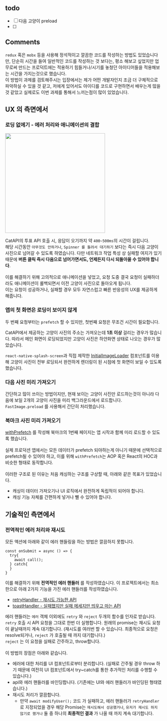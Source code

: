 todo
----

* [ ] 다음 고양이 preload
* [ ] 

Comments
----
`redux` 혹은 `mobx` 등을 사용해 정석적이고 깔끔한 코드를 작성하는 방법도 있었습니다만,
단순히 시간을 들여 일반적인 코드를 작성하는 것 보다는, 평소 해보고 싶었지만 업무로써 만드는 프로덕트에는 적용하기 힘들거나/시기를 놓쳤던 아이디어들을 적용해보는 시간을 가지는것으로 했습니다.
<br/>
이 방법이 과제를 검토해주시는 입장에서는 제가 어떤 개발자인지 조금 더 구체적으로 파악하실 수 있을 것 같고, 저에게 있어서도 아이디를 코드로 구현하면서 배우는게 많을 것 같았고 실제로도 이번 과제를 통해서 느끼는점이 많이 있었습니다.


UX 의 측면에서
----

### 로딩 없에기 - 에러 처리와 애니메이션의 결합

<img src="imgs/vote.gif" width="320px" />

CatAPI의 투표 API 호출 시, 응답이 오기까지 약 `400~500ms`의 시간이 걸립니다.<br/>
해당 시간동안 `아무것도 안하거나`, `Spinner 를 돌려서 대기하기` 보다는 즉시 다음 고양이 사진으로 넘어갈 수 있도록 하였습니다. 다만 네트워크 작업 특성 상 실패할 여지가 있기 때문에 __버튼 클릭 즉시 다음으로 넘어가면서도, 언제든지 다시 되돌아올 수 있어야 합니다__. <br/>
<br/>
이를 해결하기 위해 고의적으로 애니메이션을 넣었고, 요청 도중 결국 요청이 실패하더라도 애니메이션이 롤백되면서 이전 고양이 사진으로 돌아오게 됩니다.<br/>
이는 요청이 성공하거나, 실패할 경우 모두 자연스럽고 빠른 반응성의 UX를 제공하게 해줍니다.

### 앱의 첫 화면은 로딩이 보이지 않게

두 번째 요청부터는 `prefetch` 할 수 있지만, 첫번째 요청은 무조건 시간이 필요합니다.<br/>

CatAPI에서 제공하는 고양이 사진의 주소는 가져오는데 __1초 이상__ 걸리는 경우가 많습니다. 따라서 메인 화면이 로딩되었지만 고양이 사진은 하얀화면 상태로 나오는 경우가 많았습니다.<br/>

`react-native-splash-screen`과 직접 제작한
[InitialImageLoader](/src/component/vote/InitialImageLoader.tsx) 컴포넌트를 이용해 고양이 사진이 전부 로딩되서 완전하게 렌더링이 된 시점에 첫 화면이 보일 수 있도록 했습니다.

### 다음 사진 미리 가져오기

간단하고 많이 쓰이는 방법이지만, 현재 보이는 고양이 사진만 로드하는것이 아니라 다음에 보일 2개의 고양이 사진을 미리 백그라운드에서 로드합니다.<br/>
`FastImage.preload` 를 사용해서 간단히 처리했습니다.


### 북마크 사진 미리 가져오기

[withPrefetch](/src/data/withPrefetch.tsx) 를 작성해 북마크의 1번째 페이지는 앱 시작과 함께 미리 로드할 수 있도록 했습니다.<br/>
<br/>
실제 프로덕션 앱에서는 모든 데이터가 prefetch 되야하는게 아니기 때문에 선택적으로 prefetch될 수 있어야 하고, 이를 위해 `withPrefetch`는 AOP 혹은 React의 HOC과 비슷한 형태로 동작합니다. <br/>
<br/>
이러한 구조로 된 이유는 처음 캐싱하는 구조를 구상할 때, 아래와 같은 목표가 있었습니다.

* 캐싱이 데이터 가져오기나 UI 로직에서 완전하게 독립적이 되어야 합니다.
* 캐싱 기능 자체를 간편하게 넣거나 뺄 수 있어야 합니다.


기술적인 측면에서
----

### 전역적인 에러 처리와 재시도

모든 액션에 아래와 같이 에러 핸들링을 하는 방법은 깔끔하지 못합니다.
```tsx
const onSubmit = async () => {
  try{
    await call();
  } catch{
  }
}
```

이를 해결하기 위해 __전역적인 에러 핸들러__ 를 작성하였습니다.
이 프로젝트에서는 최소한으로 아래 2가지 기능을 가진 에러 핸들러를 작성하였습니다.

* [retryHandler - 재시도 가능한 API](src/data/handler/retryHandler.tsx)
* [toastHandler - 실패했지만 실패 메세지만 띄우고 마는 API](src/data/handler/toastHandler.tsx)

에러 핸들러는 `에러` 객체 이외에도 `retry` 와 `reject` 두개의 함수를 인자로 받습니다.<br/>
`retry` 호출 시 API 요청을 그대로 한번 더 실행합니다. 원래의 promise는 재시도 요청이 끝날때까지 계속 대기합니다. (재시도를 여러번 할 수 있습니다. 최종적으로 요청은 resolve되거나, `reject` 가 호출될 때 까지 대기합니다.)<br/>
`reject` 는 이 요청을 실패로 간주하고, throw합니다.<br/>
<br/>
이 방법의 장점은 아래와 같습니다.

* 에러에 대한 처리를 UI 컴포넌트로부터 분리합니다. (실패로 간주될 경우 throw 하기 때문에 여전히 UI 컴포넌트에서 try~catch를 통한 추가적인 처리를 수행할 수 있습니다.)
* api와 에러 핸들러를 바인딩합니다. (기존에는 UI와 에러 핸들러가 바인딩된 형태였습니다.)
* 재시도 처리가 깔끔합니다.
  * 만약 `await modifyUser();` 코드 가 실패하고, 에러 핸들러가 `retryHandler` 로 지정되었을 경우 해당 Promise는 `재시도해서 성공했거나`, `유저가 재시도 하지 않기로 했거나` 둘 중 하나의 __최종적인 결과__ 가 나올 때 까지 계속 대기합니다.

